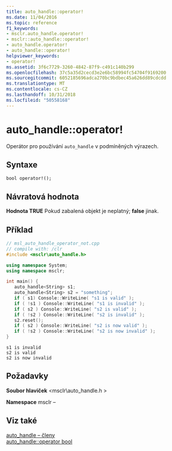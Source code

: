 ```yaml
---
title: auto_handle::operator!
ms.date: 11/04/2016
ms.topic: reference
f1_keywords:
- msclr.auto_handle.operator!
- msclr::auto_handle::operator!
- auto_handle.operator!
- auto_handle::operator!
helpviewer_keywords:
- operator!
ms.assetid: 3f6c7729-3260-4842-87f9-c491c140b299
ms.openlocfilehash: 37c5a35d2cecd3e2e6bc58994fc54704f9169200
ms.sourcegitcommit: 6052185696adca270bc9bdbec45a626dd89cdcdd
ms.translationtype: MT
ms.contentlocale: cs-CZ
ms.lasthandoff: 10/31/2018
ms.locfileid: "50558168"
---
```

# <a name="autohandleoperator"></a>auto_handle::operator!

Operátor pro používání `auto_handle` v podmíněných výrazech.

## <a name="syntax"></a>Syntaxe

```
bool operator!();
```

## <a name="return-value"></a>Návratová hodnota

**Hodnota TRUE** Pokud zabalená objekt je neplatný; **false** jinak.

## <a name="example"></a>Příklad

```cpp
// msl_auto_handle_operator_not.cpp
// compile with: /clr
#include <msclr\auto_handle.h>

using namespace System;
using namespace msclr;

int main() {
   auto_handle<String> s1;
   auto_handle<String> s2 = "something";
   if ( s1) Console::WriteLine( "s1 is valid" );
   if ( !s1 ) Console::WriteLine( "s1 is invalid" );
   if ( s2 ) Console::WriteLine( "s2 is valid" );
   if ( !s2 ) Console::WriteLine( "s2 is invalid" );
   s2.reset();
   if ( s2 ) Console::WriteLine( "s2 is now valid" );
   if ( !s2 ) Console::WriteLine( "s2 is now invalid" );
}
```

```Output
s1 is invalid
s2 is valid
s2 is now invalid
```

## <a name="requirements"></a>Požadavky

**Soubor hlaviček** \<msclr\auto_handle.h >

**Namespace** msclr –

## <a name="see-also"></a>Viz také

[auto_handle – členy](../dotnet/auto-handle-members.md)<br/>
[auto_handle::operator bool](../dotnet/auto-handle-operator-bool.md)